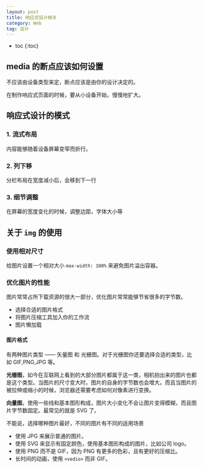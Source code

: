 ```yaml
---
layout: post
title: 响应式设计相关
category: Web
tag: 设计
---
```


* toc
{:toc}

## media 的断点应该如何设置

不应该由设备类型来定，断点应该是由你的设计决定的。

在制作响应式页面的时候，要从小设备开始，慢慢地扩大。

## 响应式设计的模式

### 1. 流式布局

内容能够随着设备屏幕变窄而折行。

### 2. 列下移

分栏布局在宽度减小后，会移到下一行

### 3. 细节调整

在屏幕的宽度变化的时候，调整边距，字体大小等

## 关于 `img` 的使用

### 使用相对尺寸

给图片设置一个相对大小 `max-width: 100%` 来避免图片溢出容器。

### 优化图片的性能

图片常常占所下载资源的很大一部分，优化图片常常能够节省很多的字节数。

- 选择合适的图片格式
- 将图片压缩工具加入你的工作流
- 图片懒加载


#### 图片格式

有两种图片类型 —— 矢量图 和 光栅图。对于光栅图你还要选择合适的类型，比如 GIF,PNG,JPG 等。

**光栅图**，如今在互联网上看到的大部分图片都属于这一类，相机拍出来的图片也都是这个类型。当图片的尺寸变大时，图片的自身的字节数也会增大。而且当图片的被拉伸或缩小的时候，浏览器还需要考虑如何对像素进行变换。

**向量图**，使用一些线和基本图形构成，图片大小变化不会让图片变得模糊，而且图片字节数固定。最常见的就是 SVG 了。

不能说，选择哪种图片最好，不同的图片有不同的适用场景

- 使用 JPG 来展示普通的图片。
- 使用 SVG 来显示有固定颜色，使用基本图形构成的图片，比如公司 logo。
- 使用 PNG 而不是 GIF，因为 PNG 有更多的色彩，且有更好的压缩比。
- 长时间的动画，使用 `<vedio>` 而非 GIF。
